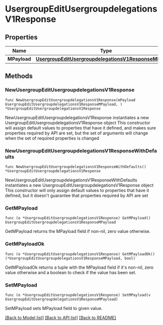 # UsergroupEditUsergroupdelegationsV1Response

## Properties

Name | Type | Description | Notes
------------ | ------------- | ------------- | -------------
**MPayload** | [**UsergroupEditUsergroupdelegationsV1ResponseMPayload**](UsergroupEditUsergroupdelegationsV1ResponseMPayload.md) |  | 

## Methods

### NewUsergroupEditUsergroupdelegationsV1Response

`func NewUsergroupEditUsergroupdelegationsV1Response(mPayload UsergroupEditUsergroupdelegationsV1ResponseMPayload, ) *UsergroupEditUsergroupdelegationsV1Response`

NewUsergroupEditUsergroupdelegationsV1Response instantiates a new UsergroupEditUsergroupdelegationsV1Response object
This constructor will assign default values to properties that have it defined,
and makes sure properties required by API are set, but the set of arguments
will change when the set of required properties is changed

### NewUsergroupEditUsergroupdelegationsV1ResponseWithDefaults

`func NewUsergroupEditUsergroupdelegationsV1ResponseWithDefaults() *UsergroupEditUsergroupdelegationsV1Response`

NewUsergroupEditUsergroupdelegationsV1ResponseWithDefaults instantiates a new UsergroupEditUsergroupdelegationsV1Response object
This constructor will only assign default values to properties that have it defined,
but it doesn't guarantee that properties required by API are set

### GetMPayload

`func (o *UsergroupEditUsergroupdelegationsV1Response) GetMPayload() UsergroupEditUsergroupdelegationsV1ResponseMPayload`

GetMPayload returns the MPayload field if non-nil, zero value otherwise.

### GetMPayloadOk

`func (o *UsergroupEditUsergroupdelegationsV1Response) GetMPayloadOk() (*UsergroupEditUsergroupdelegationsV1ResponseMPayload, bool)`

GetMPayloadOk returns a tuple with the MPayload field if it's non-nil, zero value otherwise
and a boolean to check if the value has been set.

### SetMPayload

`func (o *UsergroupEditUsergroupdelegationsV1Response) SetMPayload(v UsergroupEditUsergroupdelegationsV1ResponseMPayload)`

SetMPayload sets MPayload field to given value.



[[Back to Model list]](../README.md#documentation-for-models) [[Back to API list]](../README.md#documentation-for-api-endpoints) [[Back to README]](../README.md)


